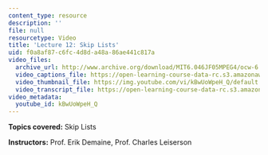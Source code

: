 ```yaml
---
content_type: resource
description: ''
file: null
resourcetype: Video
title: 'Lecture 12: Skip Lists'
uid: f0a8af87-c6fc-4d8d-a48a-86ae441c817a
video_files:
  archive_url: http://www.archive.org/download/MIT6.046JF05MPEG4/ocw-6.046-26oct2005-220k.mp4
  video_captions_file: https://open-learning-course-data-rc.s3.amazonaws.com/6-046j-introduction-to-algorithms-sma-5503-fall-2005/30ea45bd0e5e5724bde89e2816cd308a_kBwUoWpeH_Q.vtt
  video_thumbnail_file: https://img.youtube.com/vi/kBwUoWpeH_Q/default.jpg
  video_transcript_file: https://open-learning-course-data-rc.s3.amazonaws.com/6-046j-introduction-to-algorithms-sma-5503-fall-2005/8eb6b518f066789ef290d1fd71e348c0_kBwUoWpeH_Q.pdf
video_metadata:
  youtube_id: kBwUoWpeH_Q
---
```


**Topics covered:** Skip Lists

**Instructors:** Prof. Erik Demaine, Prof. Charles Leiserson